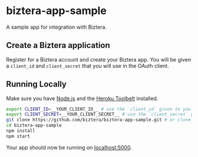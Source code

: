 # biztera-app-sample

A sample app for integration with Biztera.

## Create a Biztera application

Register for a Biztera account and create your Biztera app. You will be given a `client_id` and `client_secret` that you will use in the OAuth client.

## Running Locally

Make sure you have [Node.js](http://nodejs.org/) and the [Heroku Toolbelt](https://toolbelt.heroku.com/) installed.

```sh
export CLIENT_ID=__YOUR_CLIENT_ID__ # use the `client_id` given to you
export CLIENT_SECRET=__YOUR_CLIENT_SECRET__ # use the `client_secret` given to you
git clone https://github.com/biztera/biztera-app-sample.git # or clone your own fork
cd biztera-app-sample
npm install
npm start
```

Your app should now be running on [localhost:5000](http://localhost:5000/).

